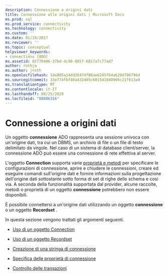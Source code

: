 ```yaml
---
description: Connessione a origini dati
title: Connessione alle origini dati | Microsoft Docs
ms.prod: sql
ms.prod_service: connectivity
ms.technology: connectivity
ms.custom: ''
ms.date: 01/19/2017
ms.reviewer: ''
ms.topic: conceptual
helpviewer_keywords:
- connections [ADO]
ms.assetid: 82770486-37bd-4c90-885f-6817a7c77ad7
author: rothja
ms.author: jroth
ms.openlocfilehash: 1de885a14dd2647df08ae6245f64a629d706796d
ms.sourcegitcommit: 33e774fbf48a432485c601541840905c21f613a0
ms.translationtype: MT
ms.contentlocale: it-IT
ms.lasthandoff: 08/25/2020
ms.locfileid: "88806316"
---
```

# <a name="connecting-to-data-sources"></a>Connessione a origini dati
Un oggetto **connessione** ADO rappresenta una sessione univoca con un'origine dati, tra cui un DBMS, un archivio di file o un file di testo delimitato da virgole. Nel caso di un sistema di database client/server, la connessione ADO può essere una connessione di rete effettiva al server.  
  
 L'oggetto **Connection** supporta varie [proprietà e metodi](../../reference/ado-api/connection-object-properties-methods-and-events.md) per specificare le configurazioni di connessione, aprire e chiudere le connessioni, creare ed eseguire comandi sull'origine dati e fornire informazioni sulla progettazione dell'origine dati sottostante sotto forma di set di righe dello schema e così via. A seconda della funzionalità supportata dal provider, alcune raccolte, metodi o proprietà di un oggetto **connessione** potrebbero non essere disponibili.  
  
 È possibile connettersi a un'origine dati utilizzando un oggetto **connessione** o un oggetto **Recordset** .  
  
 In questa sezione vengono trattati gli argomenti seguenti.  
  
-   [Uso di un oggetto Connection](./using-a-connection-object.md)  
  
-   [Uso di un oggetto Recordset](./using-a-recordset-object.md)  
  
-   [Creazione di una stringa di connessione](./creating-a-connection-string.md)  
  
-   [Specifica delle proprietà di connessione](./specifying-connection-properties.md)  
  
-   [Controllo delle transazioni](./controlling-transactions-ado.md)